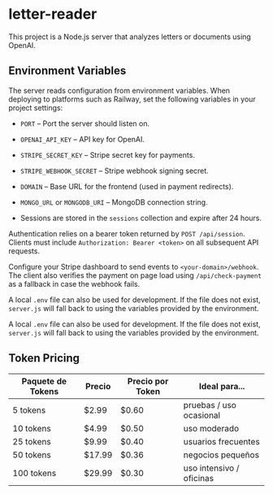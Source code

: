 # letter-reader

This project is a Node.js server that analyzes letters or documents using OpenAI.

## Environment Variables

The server reads configuration from environment variables. When deploying to platforms such as Railway,
set the following variables in your project settings:

- `PORT` – Port the server should listen on.
- `OPENAI_API_KEY` – API key for OpenAI.
- `STRIPE_SECRET_KEY` – Stripe secret key for payments.
- `STRIPE_WEBHOOK_SECRET` – Stripe webhook signing secret.
- `DOMAIN` – Base URL for the frontend (used in payment redirects).
- `MONGO_URL` or `MONGODB_URI` – MongoDB connection string.

- Sessions are stored in the `sessions` collection and expire after 24 hours.

Authentication relies on a bearer token returned by `POST /api/session`. Clients
must include `Authorization: Bearer <token>` on all subsequent API requests.


Configure your Stripe dashboard to send events to `<your-domain>/webhook`. The
client also verifies the payment on page load using `/api/check-payment` as a
fallback in case the webhook fails.

A local `.env` file can also be used for development. If the file does not exist,
`server.js` will fall back to using the variables provided by the environment.



A local `.env` file can also be used for development. If the file does not exist,
`server.js` will fall back to using the variables provided by the environment.




## Token Pricing

| Paquete de Tokens | Precio | Precio por Token | Ideal para... |
| ----------------- | ------ | ---------------- | ------------- |
| 5 tokens | $2.99 | $0.60 | pruebas / uso ocasional |
| 10 tokens | $4.99 | $0.50 | uso moderado |
| 25 tokens | $9.99 | $0.40 | usuarios frecuentes |
| 50 tokens | $17.99 | $0.36 | negocios pequeños |
| 100 tokens | $29.99 | $0.30 | uso intensivo / oficinas |



